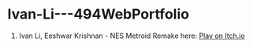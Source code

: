 # Ivan-Li---494WebPortfolio

1) Ivan Li, Eeshwar Krishnan - NES Metroid Remake here: [Play on Itch.io](https://ive7042.itch.io/nes-metroid-remake)

